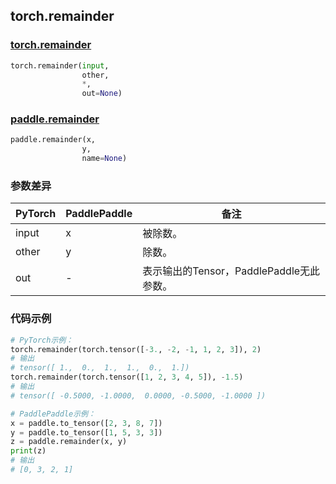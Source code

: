 ## torch.remainder
### [torch.remainder](https://pytorch.org/docs/stable/generated/torch.remainder.html?highlight=remainder#torch.remainder)

```python
torch.remainder(input, 
                other, 
                *, 
                out=None)
```

### [paddle.remainder](https://www.paddlepaddle.org.cn/documentation/docs/zh/api/paddle/remainder_cn.html#remainder)

```python
paddle.remainder(x, 
                y, 
                name=None)
```

### 参数差异
| PyTorch       | PaddlePaddle | 备注                                                   |
| ------------- | ------------ | ------------------------------------------------------ |
| input         | x            | 被除数。                                               |
| other         | y            | 除数。                                                |
| out           | -            | 表示输出的Tensor，PaddlePaddle无此参数。               |


### 代码示例
``` python
# PyTorch示例：
torch.remainder(torch.tensor([-3., -2, -1, 1, 2, 3]), 2)
# 输出
# tensor([ 1.,  0.,  1.,  1.,  0.,  1.])
torch.remainder(torch.tensor([1, 2, 3, 4, 5]), -1.5)
# 输出
# tensor([ -0.5000, -1.0000,  0.0000, -0.5000, -1.0000 ])
```

``` python
# PaddlePaddle示例：
x = paddle.to_tensor([2, 3, 8, 7])
y = paddle.to_tensor([1, 5, 3, 3])
z = paddle.remainder(x, y)
print(z)  
# 输出
# [0, 3, 2, 1]
```
